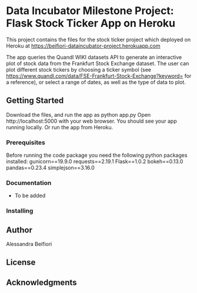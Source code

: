 # Data Incubator Milestone Project: Flask Stock Ticker App on Heroku

This project contains the files for the stock ticker project which
deployed on Heroku at
https://beifiori-dataincubator-project.herokuapp.com

The app queries the Quandl WIKI datasets API to generate an interactive plot of stock data from the Frankfurt Stock Exchange dataset.
The user can plot different stock tickers by choosing a ticker symbol (see https://www.quandl.com/data/FSE-Frankfurt-Stock-Exchange?keyword= for a reference), or select a range of dates, as well as the type of data to plot.

## Getting Started
Download the files, and run the app as python app.py
Open http://localhost:5000 with your web browser.
You should see your app running locally.
Or run the app from Heroku.



### Prerequisites
Before running the code package you need the following python packages
installed:
gunicorn==19.9.0
requests==2.19.1
Flask==1.0.2
bokeh==0.13.0
pandas==0.23.4
simplejson==3.16.0


### Documentation
* To be added


### Installing


## Author
Alessandra Beifiori


## License


## Acknowledgments
